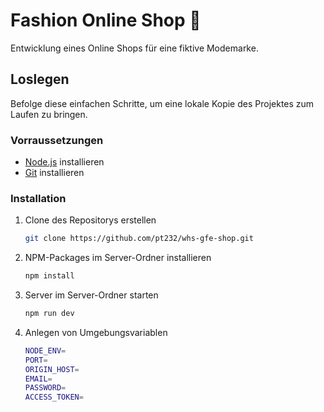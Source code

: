 # Fashion Online Shop 👕

Entwicklung eines Online Shops für eine fiktive Modemarke.

## Loslegen

Befolge diese einfachen Schritte, um eine lokale Kopie des Projektes zum Laufen zu bringen.

### Vorraussetzungen

- [Node.js](https://nodejs.org/) installieren
- [Git](https://git-scm.com/) installieren

### Installation

1. Clone des Repositorys erstellen
   ```sh
   git clone https://github.com/pt232/whs-gfe-shop.git
   ```
2. NPM-Packages im Server-Ordner installieren
   ```sh
   npm install
   ```
3. Server im Server-Ordner starten
   ```sh
   npm run dev
   ```
4. Anlegen von Umgebungsvariablen
   ```sh
   NODE_ENV=
   PORT=
   ORIGIN_HOST=
   EMAIL=
   PASSWORD=
   ACCESS_TOKEN=
   ```
